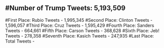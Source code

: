 #Number of Trump Tweets: 5,193,509
---
#First Place: Rubio Tweets - 1,995,345
#Second Place: Clinton Tweets - 1,596,057
#Third Place: Cruz Tweets - 1,595,429
#Fourth Place: Sanders Tweets - 664,661
#Fifth Place: Carson Tweets - 368,628
#Sixth Place: Jeb! Tweets - 278,358
#Seventh Place: Kasich Tweets - 247,935
#Last Place: Total Tweets -  
